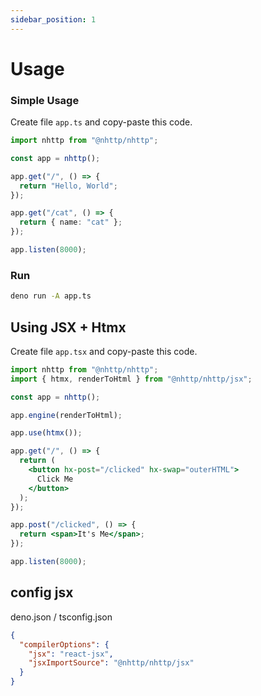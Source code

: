 ```yaml
---
sidebar_position: 1
---
```


# Usage

### Simple Usage

Create file `app.ts` and copy-paste this code.

```ts
import nhttp from "@nhttp/nhttp";

const app = nhttp();

app.get("/", () => {
  return "Hello, World";
});

app.get("/cat", () => {
  return { name: "cat" };
});

app.listen(8000);
```

### Run

```bash
deno run -A app.ts
```

## Using JSX + Htmx

Create file `app.tsx` and copy-paste this code.

```jsx
import nhttp from "@nhttp/nhttp";
import { htmx, renderToHtml } from "@nhttp/nhttp/jsx";

const app = nhttp();

app.engine(renderToHtml);

app.use(htmx());

app.get("/", () => {
  return (
    <button hx-post="/clicked" hx-swap="outerHTML">
      Click Me
    </button>
  );
});

app.post("/clicked", () => {
  return <span>It's Me</span>;
});

app.listen(8000);
```

## config jsx

deno.json / tsconfig.json

```json
{
  "compilerOptions": {
    "jsx": "react-jsx",
    "jsxImportSource": "@nhttp/nhttp/jsx"
  }
}
```